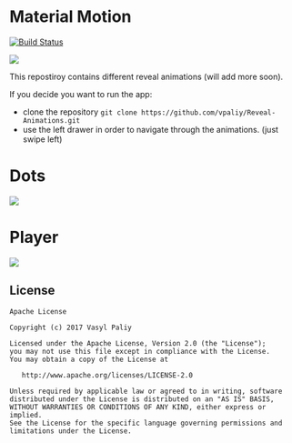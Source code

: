 # Material Motion
[![Build Status](https://travis-ci.org/vpaliyX/Reveal-Animations.svg?branch=master)](https://travis-ci.org/vpaliyX/Reveal-Animations)


<a href="https://play.google.com/store/apps/details?id=com.vpaliy.fabexploration">
<img src="https://github.com/vpaliyX/LoginConcept/blob/master/art/get_it.png" />
</a>


This repostiroy contains different reveal animations (will add more soon).

If you decide you want to run the app:
- clone the repository `git clone https://github.com/vpaliy/Reveal-Animations.git`
- use the left drawer in order to navigate through the animations. (just swipe left)

# Dots #
![](https://github.com/vpaliyX/FabExploration/blob/master/art/dot.gif)

# Player #
![](https://github.com/vpaliyX/FabExploration/blob/master/art/player.gif)


## License ##

``````
Apache License

Copyright (c) 2017 Vasyl Paliy

Licensed under the Apache License, Version 2.0 (the "License");
you may not use this file except in compliance with the License.
You may obtain a copy of the License at

   http://www.apache.org/licenses/LICENSE-2.0

Unless required by applicable law or agreed to in writing, software
distributed under the License is distributed on an "AS IS" BASIS,
WITHOUT WARRANTIES OR CONDITIONS OF ANY KIND, either express or implied.
See the License for the specific language governing permissions and
limitations under the License.
``````

